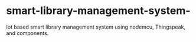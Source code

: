# smart-library-management-system-
Iot based smart library management system using nodemcu, Thingspeak, and components.
